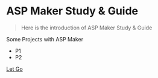 <!-- _coverpage.md -->

# ASP Maker Study & Guide 

>  Here is the introduction of ASP Maker Study & Guide

Some Projects with ASP Maker
- P1
- P2


[Let Go](/README.md)